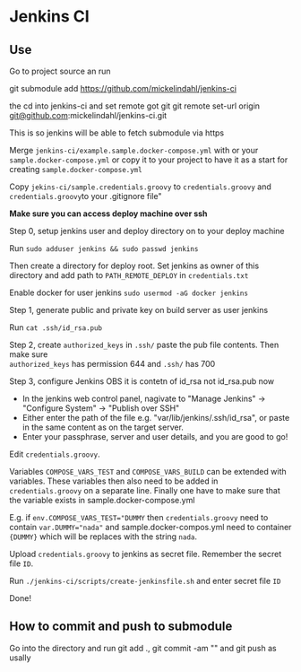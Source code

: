 # Jenkins CI

## Use
Go to project source an run

git submodule add  https://github.com/mickelindahl/jenkins-ci

the cd into jenkins-ci and set remote got git
git remote set-url origin git@github.com:mickelindahl/jenkins-ci.git

This is so jenkins will be able to fetch submodule via https

Merge `jenkins-ci/example.sample.docker-compose.yml` with or your `sample.docker-compose.yml` 
or copy it to your project to have it as a start for creating `sample.docker-compose.yml`


Copy `jekins-ci/sample.credentials.groovy` to `credentials.groovy` 
and `credentials.groovy`to your .gitignore file"

**Make sure you can access deploy machine over ssh**

Step 0, setup jenkins user and deploy directory on to your deploy machine

Run `sudo adduser jenkins && sudo passwd jenkins`

Then create a directory for deploy root. Set jenkins as owner of this 
directory and add path to `PATH_REMOTE_DEPLOY` in `credentials.txt`

Enable docker for user jenkins
`sudo usermod -aG docker jenkins`

Step 1, generate public and private key on build server as user jenkins

Run `cat .ssh/id_rsa.pub`

Step 2, create `authorized_keys` in `.ssh/` paste the pub file contents. Then make sure  
`authorized_keys` has permission 644 and `.ssh/` has 700

Step 3, configure Jenkins
OBS it is contetn of id_rsa not id_rsa.pub now
* In the jenkins web control panel, nagivate to "Manage Jenkins" -> "Configure System" -> "Publish over SSH"
* Either enter the path of the file e.g. "var/lib/jenkins/.ssh/id_rsa", or paste in the same content as on the target server.
* Enter your passphrase, server and user details, and you are good to go!

Edit `credentials.groovy`.

Variables `COMPOSE_VARS_TEST` and `COMPOSE_VARS_BUILD` can be extended with variables.
These variables then also need to be added in `credentials.groovy` on a separate line.
Finally one have to make sure that the variable exists in sample.docker-compose.yml

E.g. if `env.COMPOSE_VARS_TEST="DUMMY` then `credentials.groovy` need to contain
`var.DUMMY="nada"` and sample.docker-compos.yml need to container `{DUMMY}`
which will be replaces with the string `nada`.

Upload `credentials.groovy` to jenkins as secret file. Remember the secret file `ID`.

Run `./jenkins-ci/scripts/create-jenkinsfile.sh` and enter secret file `ID`

Done!


## How to commit and push to submodule

Go into the directory and run git add ., git commit -am "" and git push as usally

